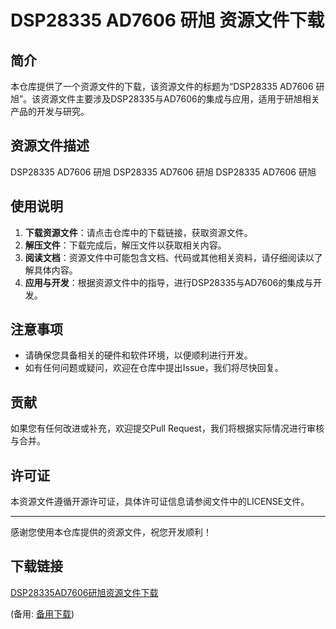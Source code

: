 # DSP28335 AD7606 研旭 资源文件下载

## 简介

本仓库提供了一个资源文件的下载，该资源文件的标题为“DSP28335 AD7606 研旭”。该资源文件主要涉及DSP28335与AD7606的集成与应用，适用于研旭相关产品的开发与研究。

## 资源文件描述

DSP28335 AD7606 研旭  DSP28335 AD7606 研旭  DSP28335 AD7606 研旭

## 使用说明

1. **下载资源文件**：请点击仓库中的下载链接，获取资源文件。
2. **解压文件**：下载完成后，解压文件以获取相关内容。
3. **阅读文档**：资源文件中可能包含文档、代码或其他相关资料，请仔细阅读以了解具体内容。
4. **应用与开发**：根据资源文件中的指导，进行DSP28335与AD7606的集成与开发。

## 注意事项

- 请确保您具备相关的硬件和软件环境，以便顺利进行开发。
- 如有任何问题或疑问，欢迎在仓库中提出Issue，我们将尽快回复。

## 贡献

如果您有任何改进或补充，欢迎提交Pull Request，我们将根据实际情况进行审核与合并。

## 许可证

本资源文件遵循开源许可证，具体许可证信息请参阅文件中的LICENSE文件。

---

感谢您使用本仓库提供的资源文件，祝您开发顺利！

## 下载链接
[DSP28335AD7606研旭资源文件下载](https://pan.quark.cn/s/f66c84befb80) 

(备用: [备用下载](https://pan.baidu.com/s/11KQn-Mlb-JeI47PMhGgZTg?pwd=1234))
